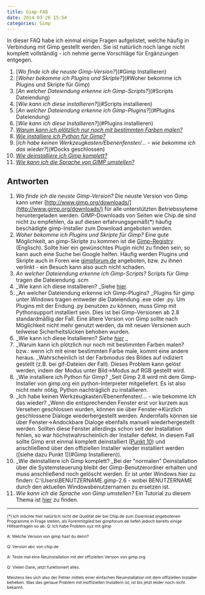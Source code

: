 ```yaml
---
title: Gimp-FAQ
date: 2014-03-26 15:54
categories: Gimp
---
```


In dieser FAQ habe ich einmal einige Fragen aufgelistet, welche häufig in Verbindung mit Gimp gestellt werden. Sie ist natürlich noch lange nicht komplett vollständig - ich nehme gerne Vorschläge für Ergänzungen entgegen.<!--more-->

1.  [_Wo finde ich die neuste Gimp-Version?_](#Gimp Installieren)
2.  [_Woher bekomme ich Plugins und Skripte?_](#Woher bekomme ich Plugins und Skripte für Gimp)
3.  [_An welcher Dateiendung erkenne ich Gimp-Scripts?_](#Scripts Dateiendung)
4.  [_Wie kann ich diese installieren?_](#Scripts installieren)
5.  [_An welcher Dateiendung erkenne ich Gimp-Plugins?_](#Plugins Dateiendung)
6.  [_Wie kann ich diese Installieren?_](#Plugins installieren)
7.  [_Warum kann ich plötzlich nur noch mit bestimmten Farben malen?_](#Farbmodus)
8.  [_Wie installiere ich Python für Gimp?_](#Python4Gimp)
9.  [_Ich habe keinen Werkzeugkasten/Ebenenfenster/... - wie bekomme ich das wieder?_](#Docks geschlossen)
10.  [_Wie deinstalliere ich Gimp komplett?_](#Deinstallation)
11.  _[Wie kann ich die Sprache von GIMP umstellen?](#Sprache)_

## Antworten

1.  _<a name="Gimp Installieren"></a>Wo finde ich die neuste Gimp-Version?_
Die neuste Version von Gimp kann unter [http://www.gimp.org/downloads/](http://www.gimp.org/downloads/) für alle unterstützten Betriebssyteme heruntergeladen werden. GIMP-Downloads von Seiten wie Chip.de sind nicht zu empfehlen, da auf diesen erfahrungsgemäß(*) häufig beschädigte gimp-Installer zum Download angeboten werden.
2.  _<a name="Woher bekomme ich Plugins und Skripte für Gimp"></a>Woher bekomme ich Plugins und Skripte für Gimp?_
Eine gute Möglichkeit, an gimp-Skripte zu kommen ist die [Gimp-Registry](http://registry.gimp.org/) (Englisch). Sollte hier ein gewünschtes Plugin nicht zu finden sein, so kann auch eine Suche bei Google helfen. Häufig werden Plugins und Skripte auch in Foren wie [gimpforum.de](http://www.gimpforum.de/) angeboten, bzw. zu ihnen verlinkt - ein Besuch kann also auch nicht schaden.
3.  _<a name="Scripts Dateiendung"></a>An welcher Dateiendung erkenne ich Gimp-Scripts?_
Scripts für Gimp tragen die Dateiendung .scm
4.  _<a name="Scripts installieren"></a>Wie kann ich diese installieren?
_Siehe [hier](/blog/gimp-scripts-installieren/).
5.  _<a name="Plugins Dateiendung"></a>An welcher Dateiendung erkenne ich Gimp-Plugins?
_Plugins für gimp unter Windows tragen entweder die Dateiendung .exe oder .py. Um Plugins mit der Endung .py benutzen zu können, muss Gimp mit Pythonsupport installiert sein. Dies ist bei Gimp-Versionen ab 2.8 standardmäßig der Fall. Eine ältere Version von Gimp sollte nach Möglichkeit nicht mehr genutzt werden, da mit neuen Versionen auch teilweise Sicherheitslücken behoben wurden.
6.  _<a name="Plugins installieren"></a>Wie kann ich diese Installieren?
_Siehe [hier](/blog/gimp-plugins-installieren/)_
_
7.  _<a name="Farbmodus"></a>Warum kann ich plötzlich nur noch mit bestimmten Farben malen? bzw.: wenn ich mit einer bestimmten Farbe male, kommt eine andere heraus.
_Wahrscheinlich ist der Farbmodus des Bildes auf indiziert gestellt (z.B. bei gif-Dateien der Fall). Dieses Problem kann gelöst werden, indem der Modus unter Bild-&gt;Modus auf RGB gestellt wird.
8.  _<a name="Python4Gimp"></a>Wie installiere ich Python für Gimp?
_Seit Gimp 2.8 wird mit dem Gimp-Installer von gimp.org ein python-Interpreter mitgeliefert. Es ist also nicht mehr nötig, Python nachträglich zu installieren.
9.  _<a name="Docks geschlossen"></a>Ich habe keinen Werkzeugkasten/Ebenenfenster/... - wie bekomme ich das wieder?
_Wenn die entsprechenden Fenster erst vor kurzem aus Versehen geschlossen wurden, können sie über Fenster-&gt;Kürzlich geschlossene Dialoge wiederhergestellt werden.
Andernfalls können sie über Fenster-&gt;Andockbare Dialoge ebenfalls manuell wiederhergestellt werden.
Sollten diese Fenster allerdings schon seit der Installation fehlen, so war höchstwahrscheinlich der Installer defekt. In diesem Fall sollte Gimp erst einmal komplett deinstalliert ([Punkt 10](#Deinstallation)) und anschließend über den offiziellen Installer wieder installiert werden ([siehe dazu Punkt 1](#Gimp Installieren)).
10.  _<a name="Deinstallation"></a>Wie deinstalliere ich Gimp komplett?
_Bei der "normalen" Deinstallation über die Systemsteuerung bleibt der Gimp-Benutzerordner erhalten und muss anschließend noch gelöscht werden. Er ist unter Windows hier zu finden: C:\Users\BENUTZERNAME\.gimp-2.6 - wobei BENUTZERNAME durch den aktuellen Windowsbenutzernamen zu ersetzen ist.
11.  _<a name="Sprache"></a>Wie kann ich die Sprache von Gimp umstellen?_
Ein Tutorial zu diesem Thema ist [hier](/blog/gimp-sprache-aendern/) zu finden.

* * *

<span style="font-size: 8pt;"> (*) Ich möchte hier natürlich nicht die Qualität der bei Chip.de zum Download angebotenen Programme in Frage stellen, als Forenmitglied bei gimpforum.de liefen jedoch bereits einige Hilfeanfragen so ab: </span>
<span style="font-size: 8pt;">Q: Ich habe Problem xyz mit gimp</span>

<span style="font-size: 8pt;">A: Welche Version von gimp hast du denn?</span>

<span style="font-size: 8pt;">Q: Version abc von chip.de</span>

<span style="font-size: 8pt;">A: Teste mal eine Neuinstallation mit der offiziellen Version von gimp.org</span>

<span style="font-size: 8pt;">Q: Vielen Dank, jetzt funktioniert alles.</span>

<span style="font-size: 8pt;">Meistens lies sich also der Fehler mittels einer einfachen Neuinstallation mit dem offiziellen Installer beheben. </span><span style="font-size: 8pt;">Was das genaue Problem mit inoffiziellen Installern ist, ist bis jetzt leider noch nicht bekannt.</span>
